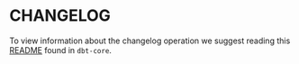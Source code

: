 # CHANGELOG

To view information about the changelog operation we suggest reading this [README](https://github.com/dbt-labs/dbt-core/blob/main/.changes/README.md) found in `dbt-core`.
